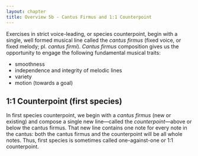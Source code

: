 ```yaml
---
layout: chapter
title: Overview 5b - Cantus Firmus and 1:1 Counterpoint
---
```


Exercises in strict voice-leading, or species counterpoint, begin with a single, well formed musical line called the *cantus firmus* (fixed voice, or fixed melody; pl. *cantus firmi*). *Cantus firmus* composition gives us the opportunity to engage the following fundamental musical traits:

- smoothness  
- independence and integrity of melodic lines  
- variety  
- motion (towards a goal)

## 1:1 Counterpoint (first species)

In first species counterpoint, we begin with a *cantus firmus* (new or existing) and compose a single new line—called the *counterpoint*—above or below the cantus firmus. That new line contains one note for every note in the cantus: both the cantus firmus and the counterpoint will be all whole notes. Thus, first species is sometimes called one-against-one or 1:1 counterpoint.
